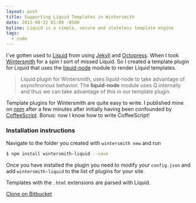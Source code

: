 ```yaml
---
layout: post
title: Supporting Liquid Templates in Wintersmith
date: 2013-08-22 01:09 -0500
byline: Liquid is a simple, secure and stateless template engine
tags:
  - code
---
```


I've gotten used to [Liquid](https://github.com/Shopify/liquid/) from using [Jekyll](http://xorcode.net/13Tvyaq) and [Octopress](http://xorcode.net/13TvzLx). When I took [Wintersmith](http://xorcode.net/13TvDuX) for a spin I sort of missed Liquid. So I created a template plugin for Liquid that uses the [liquid-node](http://xorcode.net/13TtSOc) module to render Liquid templates.

> Liquid plugin for Wintersmith, uses liquid-node to take advantage of asynchronous behavior. The **liquid-node** module uses Q internally and thus we can take advantage of this in our template plugin.

Template plugins for Wintersmith are quite easy to write. I published mine on [npm](http://xorcode.net/13Tu00a) after a few minutes after initially having been confounded by [CoffeeScript](http://xorcode.net/13TuZxs). Bonus: now I know how to write CoffeeScript!

### Installation instructions

Navigate to the folder you created with `wintersmith new` and run

```sh
$ npm install wintersmith-liquid --save
```

Once you have installed the plugin you need to modify your `config.json` and add `wintersmith-liquid` to the list of plugins for your site.

Templates with the `.html` extensions are parsed with Liquid.

<a href="http://xorcode.net/13TudAo" class="button special icon fa-bitbucket">Clone on Bitbucket</a>
